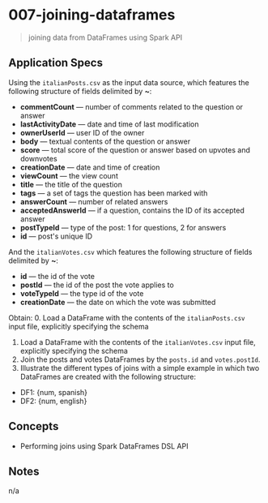 # 007-joining-dataframes
> joining data from DataFrames using Spark API

## Application Specs
Using the `italianPosts.csv` as the input data source, which features the following structure of fields delimited by **~**:
+ **commentCount** &mdash; number of comments related to the question or answer
+ **lastActivityDate** &mdash; date and time of last modification
+ **ownerUserId** &mdash; user ID of the owner
+ **body** &mdash; textual contents of the question or answer
+ **score** &mdash; total score of the question or answer based on upvotes and downvotes
+ **creationDate** &mdash; date and time of creation
+ **viewCount** &mdash; the view count
+ **title** &mdash; the title of the question
+ **tags** &mdash; a set of tags the question has been marked with
+ **answerCount** &mdash; number of related answers
+ **acceptedAnswerId** &mdash; if a question, contains the ID of its accepted answer
+ **postTypeId** &mdash; type of the post: 1 for questions, 2 for answers
+ **id** &mdash; post's unique ID

And the `italianVotes.csv` which features the following structure of fields delimited by **~**:
+ **id** &mdash; the id of the vote
+ **postId** &mdash; the id of the post the vote applies to
+ **voteTypeId** &mdash; the type id of the vote
+ **creationDate** &mdash; the date on which the vote was submitted


Obtain:
0. Load a DataFrame with the contents of the `italianPosts.csv` input file, explicitly specifying the schema
1. Load a DataFrame with the contents of the `italianVotes.csv` input file, explicitly specifying the schema
2. Join the posts and votes DataFrames by the `posts.id` and `votes.postId`.
3. Illustrate the different types of joins with a simple example in which two DataFrames are created with the following structure:
  + DF1: {num, spanish} 
  + DF2: {num, english}
  
 

## Concepts
+ Performing joins using Spark DataFrames DSL API

## Notes
n/a
